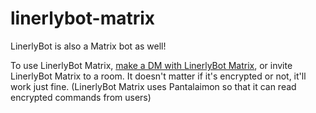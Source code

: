 # linerlybot-matrix
LinerlyBot is also a Matrix bot as well!

To use LinerlyBot Matrix, [make a DM with LinerlyBot Matrix](https://matrix.to/#/@linerlybot-matrix:matrix.org/), or invite LinerlyBot Matrix to a room.
It doesn't matter if it's encrypted or not, it'll work just fine. (LinerlyBot Matrix uses Pantalaimon so that it can read encrypted commands from users)
